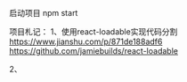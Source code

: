 启动项目 npm start


项目札记：
1、使用react-loadable实现代码分割 
    https://www.jianshu.com/p/871de188adf6
    https://github.com/jamiebuilds/react-loadable

2、